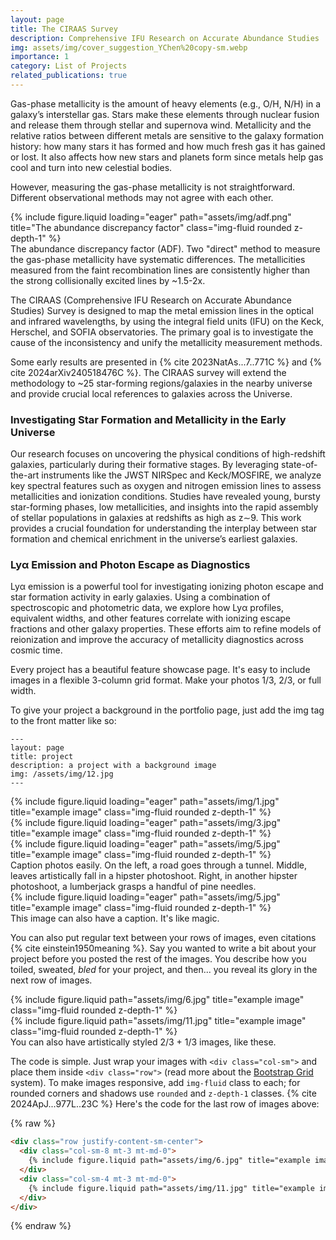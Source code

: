 ```yaml
---
layout: page
title: The CIRAAS Survey
description: Comprehensive IFU Research on Accurate Abundance Studies
img: assets/img/cover_suggestion_YChen%20copy-sm.webp
importance: 1
category: List of Projects
related_publications: true
---
```


Gas-phase metallicity is the amount of heavy elements (e.g., O/H, N/H) in a galaxy’s interstellar gas. Stars make these elements through nuclear fusion and release them through stellar and supernova wind. Metallicity and the relative ratios between different metals are sensitive to the galaxy formation history: how many stars it has formed and how much fresh gas it has gained or lost. It also affects how new stars and planets form since metals help gas cool and turn into new celestial bodies.

However, measuring the gas-phase metallicity is not straightforward. Different observational methods may not agree with each other. 

<div class="row">
    <div class="col-sm mt-3 mt-md-0">
        {% include figure.liquid loading="eager" path="assets/img/adf.png" title="The abundance discrepancy factor" class="img-fluid rounded z-depth-1" %}
    </div>
</div>
<div class="caption">
    The abundance discrepancy factor (ADF). Two "direct" method to measure the gas-phase metallicity have systematic differences. The metallicities measured from the faint recombination lines are consistently higher than the strong collisionally excited lines by ~1.5-2x.
</div>

The CIRAAS (Comprehensive IFU Research on Accurate Abundance Studies) Survey is designed to map the metal emission lines in the optical and infrared wavelengths, by using the integral field units (IFU) on the Keck, Herschel, and SOFIA observatories. The primary goal is to investigate the cause of the inconsistency and unify the metallicity measurement methods. 

Some early results are presented in {% cite 2023NatAs...7..771C %} and {% cite 2024arXiv240518476C %}. The CIRAAS survey will extend the methodology to ~25 star-forming regions/galaxies in the nearby universe and provide crucial local references to galaxies across the Universe. 



### Investigating Star Formation and Metallicity in the Early Universe
Our research focuses on uncovering the physical conditions of high-redshift galaxies, particularly during their formative stages. By leveraging state-of-the-art instruments like the JWST NIRSpec and Keck/MOSFIRE, we analyze key spectral features such as oxygen and nitrogen emission lines to assess metallicities and ionization conditions. Studies have revealed young, bursty star-forming phases, low metallicities, and insights into the rapid assembly of stellar populations in galaxies at redshifts as high as z∼9. This work provides a crucial foundation for understanding the interplay between star formation and chemical enrichment in the universe’s earliest galaxies.

### Lyα Emission and Photon Escape as Diagnostics
Lyα emission is a powerful tool for investigating ionizing photon escape and star formation activity in early galaxies. Using a combination of spectroscopic and photometric data, we explore how Lyα profiles, equivalent widths, and other features correlate with ionizing escape fractions and other galaxy properties. These efforts aim to refine models of reionization and improve the accuracy of metallicity diagnostics across cosmic time.



Every project has a beautiful feature showcase page.
It's easy to include images in a flexible 3-column grid format.
Make your photos 1/3, 2/3, or full width.

To give your project a background in the portfolio page, just add the img tag to the front matter like so:

    ---
    layout: page
    title: project
    description: a project with a background image
    img: /assets/img/12.jpg
    ---

<div class="row">
    <div class="col-sm mt-3 mt-md-0">
        {% include figure.liquid loading="eager" path="assets/img/1.jpg" title="example image" class="img-fluid rounded z-depth-1" %}
    </div>
    <div class="col-sm mt-3 mt-md-0">
        {% include figure.liquid loading="eager" path="assets/img/3.jpg" title="example image" class="img-fluid rounded z-depth-1" %}
    </div>
    <div class="col-sm mt-3 mt-md-0">
        {% include figure.liquid loading="eager" path="assets/img/5.jpg" title="example image" class="img-fluid rounded z-depth-1" %}
    </div>
</div>
<div class="caption">
    Caption photos easily. On the left, a road goes through a tunnel. Middle, leaves artistically fall in a hipster photoshoot. Right, in another hipster photoshoot, a lumberjack grasps a handful of pine needles.
</div>
<div class="row">
    <div class="col-sm mt-3 mt-md-0">
        {% include figure.liquid loading="eager" path="assets/img/5.jpg" title="example image" class="img-fluid rounded z-depth-1" %}
    </div>
</div>
<div class="caption">
    This image can also have a caption. It's like magic.
</div>

You can also put regular text between your rows of images, even citations {% cite einstein1950meaning %}.
Say you wanted to write a bit about your project before you posted the rest of the images.
You describe how you toiled, sweated, _bled_ for your project, and then... you reveal its glory in the next row of images.

<div class="row justify-content-sm-center">
    <div class="col-sm-8 mt-3 mt-md-0">
        {% include figure.liquid path="assets/img/6.jpg" title="example image" class="img-fluid rounded z-depth-1" %}
    </div>
    <div class="col-sm-4 mt-3 mt-md-0">
        {% include figure.liquid path="assets/img/11.jpg" title="example image" class="img-fluid rounded z-depth-1" %}
    </div>
</div>
<div class="caption">
    You can also have artistically styled 2/3 + 1/3 images, like these.
</div>

The code is simple.
Just wrap your images with `<div class="col-sm">` and place them inside `<div class="row">` (read more about the <a href="https://getbootstrap.com/docs/4.4/layout/grid/">Bootstrap Grid</a> system).
To make images responsive, add `img-fluid` class to each; for rounded corners and shadows use `rounded` and `z-depth-1` classes. {% cite 2024ApJ...977L..23C %}
Here's the code for the last row of images above:

{% raw %}

```html
<div class="row justify-content-sm-center">
  <div class="col-sm-8 mt-3 mt-md-0">
    {% include figure.liquid path="assets/img/6.jpg" title="example image" class="img-fluid rounded z-depth-1" %}
  </div>
  <div class="col-sm-4 mt-3 mt-md-0">
    {% include figure.liquid path="assets/img/11.jpg" title="example image" class="img-fluid rounded z-depth-1" %}
  </div>
</div>
```

{% endraw %}
